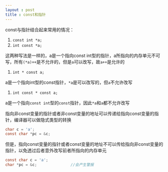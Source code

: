 ```yaml
---
layout : post
title : const和指针
---
```


const与指针结合起来常用的情况：

1. `const int *a;`
2. `int const *a;`

这两种写法是一样的，a是一个指向const int型的指针，a所指向的内存单元不可写，所有`(*a)++`是不允许的，但是`a`可以改写，故`a++`是允许的

1. `int * const a;`

a是一个指向int型的const指针，`*a`是可以改写的，但`a`不允许改写

1. `int const * const a;`

a是一个指向`const int`型的`const`指针，因此`*a`和`a`都不允许改写

指向非const变量的指针或者非const变量的地址可以传递给指向const变量的指针，编译器可以做隐式类型的转换

```c
char c = 'a';
const char *pc = &c;
```

但是，指向const变量的指针或者const变量的地址不可以传给指向非const变量的指针，以免透过后者意外改写前者所指向的内存单元

```c
const char c = 'a';
char *pc = &c;               //会产生警报
```